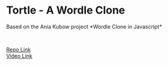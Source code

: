 # Tortle - A Wordle Clone

<p>Based on the Ania Kubow project *Wordle Clone in Javascript*</p></br>

[Repo Link](https://github.com/kubowania/wordle-javascript)</br>
[Video Link](https://www.youtube.com/watch?v=mpby4HiElek)
